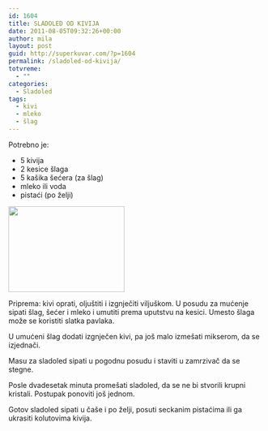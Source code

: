 ```yaml
---
id: 1604
title: SLADOLED OD KIVIJA
date: 2011-08-05T09:32:26+00:00
author: mila
layout: post
guid: http://superkuvar.com/?p=1604
permalink: /sladoled-od-kivija/
totvreme:
  - ""
categories:
  - Sladoled
tags:
  - kivi
  - mleko
  - šlag
---
```

Potrebno je:

  * 5 kivija
  * 2 kesice šlaga
  * 5 kašika šećera (za šlag)
  * mleko ili voda
  * pistaći (po želji)

<img class="alignnone size-full wp-image-1605" title="sladoledkivi" src="//superkuvar.com/wp-content/uploads/2011/08/sladoledkivi-e1312536586878.jpg" alt="" width="229" height="169" /> 

Priprema: kivi oprati, oljuštiti i izgnječiti viljuškom. U posudu za mućenje sipati šlag, šećer i mleko i umutiti prema uputstvu na kesici. Umesto šlaga može se koristiti slatka pavlaka.

U umućeni šlag dodati izgnječen kivi, pa još malo izmešati mikserom, da se izjednači.

Masu za sladoled sipati u pogodnu posudu i staviti u zamrzivač da se stegne.

Posle dvadesetak minuta promešati sladoled, da se ne bi stvorili krupni kristali. Postupak ponoviti još jednom.

Gotov sladoled sipati u čaše i po želji, posuti seckanim pistaćima ili ga ukrasiti kolutovima kivija.